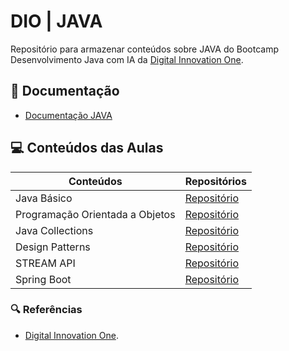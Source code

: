 # DIO | JAVA

Repositório para armazenar conteúdos sobre JAVA do Bootcamp Desenvolvimento Java com IA da [Digital Innovation One](https://www.dio.me/).

## 📄 Documentação
- [Documentação JAVA](https://docs.oracle.com/javase/7/docs/api/java/lang/String.html)

## 💻 Conteúdos das Aulas

| Conteúdos | Repositórios |
| ----- | ------- |
| Java Básico | [Repositório](https://github.com/joschonarth/dio-java/tree/main/java-basico) |
| Programação Orientada a Objetos | [Repositório](https://github.com/joschonarth/dio-java/tree/main/banco-digital-poo) |
| Java Collections | [Repositório](https://github.com/joschonarth/dio-java/tree/main/java-collections) |
| Design Patterns  | [Repositório](https://github.com/joschonarth/dio-java/tree/main/java-design-patterns) |
| STREAM API  | [Repositório](https://github.com/joschonarth/dio-java/tree/main/stream-api) |
| Spring Boot | [Repositório](https://github.com/joschonarth/dio-java/tree/main/spring-boot) |


### 🔍 Referências
- [Digital Innovation One](https://web.dio.me/).
